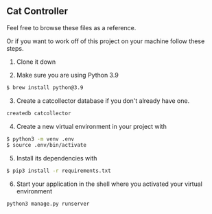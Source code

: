 ## Cat Controller

Feel free to browse these files as a reference.

Or if you want to work off of this project on your machine follow these steps.

1. Clone it down

2. Make sure you are using Python 3.9
```bash
$ brew install python@3.9
```

3. Create a catcollector database if you don't already have one.
```bash
createdb catcollector
```

4. Create a new virtual environment in your project with
```bash
$ python3 -m venv .env
$ source .env/bin/activate
```

5. Install its dependencies with
```bash
$ pip3 install -r requirements.txt
```

6. Start your application in the shell where you activated your virtual environment
```bash
python3 manage.py runserver
```


